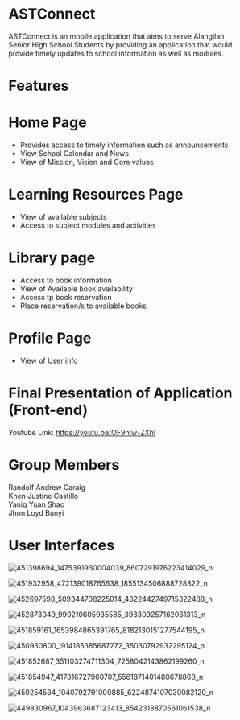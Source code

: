 # ASTConnect
ASTConnect is an mobile application that aims to serve Alangilan<br>
Senior High School Students by providing an application that would<br>
provide timely updates to school information as well as modules.<br>

# Features
#  Home Page
- Provides access to timely information such as announcements<br>
- View School Calendar and News<br>
- View of Mission, Vision and Core values<br>
#  Learning Resources Page
- View of available subjects<br>
- Access to subject modules and activities<br>
#  Library page
- Access to book information<br>
- View of Available book availability<br>
- Access tp book reservation<br>
- Place reservation/s to available books<br>
#  Profile Page
- View of User info<br>
# Final Presentation of Application (Front-end)
Youtube Link: https://youtu.be/OF9nIw-ZXhI<br>

# Group Members
Randolf Andrew Caraig<br>
Khen Justine Castillo<br>
Yaniq Yuan Shao<br>
Jhon Loyd Bunyi<br>

# User Interfaces
![451398694_1475391930004039_8607291976223414029_n](https://github.com/user-attachments/assets/a8ab9d00-c4a8-4492-8e2a-1ecd8f0c2f44)

![451932958_472139018765638_1855134506888728822_n](https://github.com/user-attachments/assets/feaa8480-1f5d-496b-836e-464092a22fe9)

![452697598_509344708225014_4822442749715322488_n](https://github.com/user-attachments/assets/9e527926-4817-4f76-9d3e-2045b10b5f24)

![452873049_990210605935585_393309257162061313_n](https://github.com/user-attachments/assets/5ed88906-902f-4418-9408-f7ea86a6700d)

![451859161_1653984865391765_8182130151277544195_n](https://github.com/user-attachments/assets/51add8a1-6d71-4812-9c71-f2921b9adff8)

![450930800_1914185385687272_35030792932295124_n](https://github.com/user-attachments/assets/85f78217-b051-4855-885c-54514a818369)

![451852687_351103274711304_7258042143862199260_n](https://github.com/user-attachments/assets/e865bda7-7ed4-4757-b005-7292a0c9ab9b)

![451854947_417816727960707_5561871401480678868_n](https://github.com/user-attachments/assets/abeb56dd-e48d-479d-8730-227172b5b2a9)

![450254534_1040792791000885_6224874107030082120_n](https://github.com/user-attachments/assets/d27843cd-a80d-4d1f-a040-af09a1f5529c)

![449830967_1043963687123413_8542318870561061538_n](https://github.com/user-attachments/assets/d1393438-886e-4adb-9c09-f827e5b02082)




